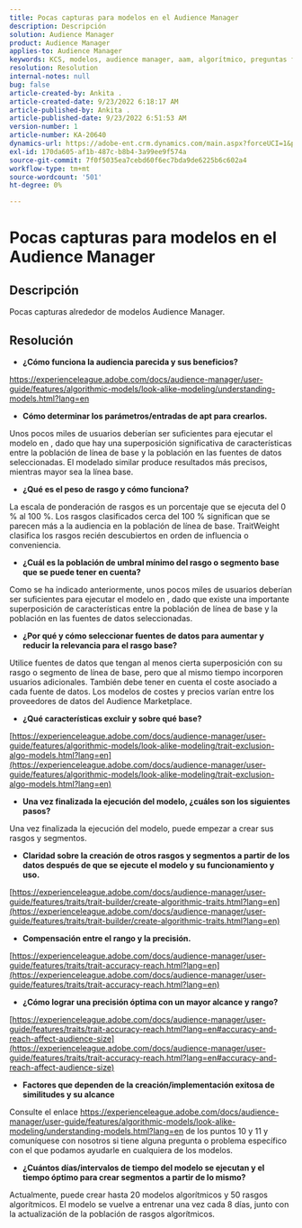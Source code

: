 ```yaml
---
title: Pocas capturas para modelos en el Audience Manager
description: Descripción
solution: Audience Manager
product: Audience Manager
applies-to: Audience Manager
keywords: KCS, modelos, audience manager, aam, algorítmico, preguntas frecuentes
resolution: Resolution
internal-notes: null
bug: false
article-created-by: Ankita .
article-created-date: 9/23/2022 6:18:17 AM
article-published-by: Ankita .
article-published-date: 9/23/2022 6:51:53 AM
version-number: 1
article-number: KA-20640
dynamics-url: https://adobe-ent.crm.dynamics.com/main.aspx?forceUCI=1&pagetype=entityrecord&etn=knowledgearticle&id=e634477b-073b-ed11-9db1-0022480868ff
exl-id: 170da605-af1b-487c-b8b4-3a99ee9f574a
source-git-commit: 7f0f5035ea7cebd60f6ec7bda9de6225b6c602a4
workflow-type: tm+mt
source-wordcount: '501'
ht-degree: 0%

---
```


# Pocas capturas para modelos en el Audience Manager

## Descripción

Pocas capturas alrededor de modelos Audience Manager.

## Resolución


- <b>¿Cómo funciona la audiencia parecida y sus beneficios?</b>


https://experienceleague.adobe.com/docs/audience-manager/user-guide/features/algorithmic-models/look-alike-modeling/understanding-models.html?lang=en

- <b>Cómo determinar los parámetros/entradas de apt para crearlos.</b>


Unos pocos miles de usuarios deberían ser suficientes para ejecutar el modelo en , dado que hay una superposición significativa de características entre la población de línea de base y la población en las fuentes de datos seleccionadas. El modelado similar produce resultados más precisos, mientras mayor sea la línea base.

- <b>¿Qué es el peso de rasgo y cómo funciona?</b>


La escala de ponderación de rasgos es un porcentaje que se ejecuta del 0 % al 100 %. Los rasgos clasificados cerca del 100 % significan que se parecen más a la audiencia en la población de línea de base. TraitWeight clasifica los rasgos recién descubiertos en orden de influencia o conveniencia.

- <b>¿Cuál es la población de umbral mínimo del rasgo o segmento base que se puede tener en cuenta?</b>


Como se ha indicado anteriormente, unos pocos miles de usuarios deberían ser suficientes para ejecutar el modelo en , dado que existe una importante superposición de características entre la población de línea de base y la población en las fuentes de datos seleccionadas.

- <b>¿Por qué y cómo seleccionar fuentes de datos para aumentar y reducir la relevancia para el rasgo base?</b>


Utilice fuentes de datos que tengan al menos cierta superposición con su rasgo o segmento de línea de base, pero que al mismo tiempo incorporen usuarios adicionales. También debe tener en cuenta el coste asociado a cada fuente de datos. Los modelos de costes y precios varían entre los proveedores de datos del Audience Marketplace.

- <b>¿Qué características excluir y sobre qué base?</b>


[https://experienceleague.adobe.com/docs/audience-manager/user-guide/features/algorithmic-models/look-alike-modeling/trait-exclusion-algo-models.html?lang=en](https://experienceleague.adobe.com/docs/audience-manager/user-guide/features/algorithmic-models/look-alike-modeling/trait-exclusion-algo-models.html?lang=en)

- <b>Una vez finalizada la ejecución del modelo, ¿cuáles son los siguientes pasos?</b>


Una vez finalizada la ejecución del modelo, puede empezar a crear sus rasgos y segmentos.

- <b>Claridad sobre la creación de otros rasgos y segmentos a partir de los datos después de que se ejecute el modelo y su funcionamiento y uso.</b>


[https://experienceleague.adobe.com/docs/audience-manager/user-guide/features/traits/trait-builder/create-algorithmic-traits.html?lang=en](https://experienceleague.adobe.com/docs/audience-manager/user-guide/features/traits/trait-builder/create-algorithmic-traits.html?lang=en)

- <b>Compensación entre el rango y la precisión.</b>


[https://experienceleague.adobe.com/docs/audience-manager/user-guide/features/traits/trait-accuracy-reach.html?lang=en](https://experienceleague.adobe.com/docs/audience-manager/user-guide/features/traits/trait-accuracy-reach.html?lang=en)

- <b>¿Cómo lograr una precisión óptima con un mayor alcance y rango?</b>


[https://experienceleague.adobe.com/docs/audience-manager/user-guide/features/traits/trait-accuracy-reach.html?lang=en#accuracy-and-reach-affect-audience-size](https://experienceleague.adobe.com/docs/audience-manager/user-guide/features/traits/trait-accuracy-reach.html?lang=en#accuracy-and-reach-affect-audience-size)

- <b>Factores que dependen de la creación/implementación exitosa de similitudes y su alcance</b>


Consulte el enlace https://experienceleague.adobe.com/docs/audience-manager/user-guide/features/algorithmic-models/look-alike-modeling/understanding-models.html?lang=en de los puntos 10 y 11 y comuníquese con nosotros si tiene alguna pregunta o problema específico con el que podamos ayudarle en cualquiera de los modelos.

- <b>¿Cuántos días/intervalos de tiempo del modelo se ejecutan y el tiempo óptimo para crear segmentos a partir de lo mismo?</b>


Actualmente, puede crear hasta 20 modelos algorítmicos y 50 rasgos algorítmicos. El modelo se vuelve a entrenar una vez cada 8 días, junto con la actualización de la población de rasgos algorítmicos.

